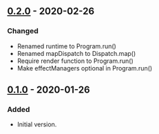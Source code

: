 ## [0.2.0](https://github.com/typescript-tea/core/compare/v0.1.0...v0.2.0) - 2020-02-26

### Changed

- Renamed runtime to Program.run()
- Renamed mapDispatch to Dispatch.map()
- Require render function to Program.run()
- Make effectManagers optional in Program.run()

## [0.1.0](https://github.com/typescript-tea/core/compare/v0.1.0...v0.1.0) - 2020-01-26

### Added

- Initial version.
